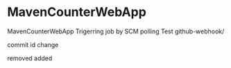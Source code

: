 # MavenCounterWebApp
MavenCounterWebApp
Trigerring job by SCM polling Test
github-webhook/

commit id change

removed
added

